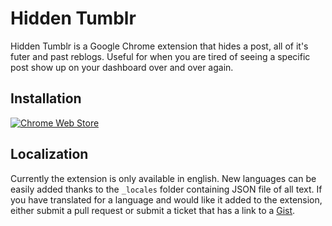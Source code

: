 Hidden Tumblr
===========

Hidden Tumblr is a Google Chrome extension that hides a post, all of it's futer and past reblogs. Useful for when you are tired of seeing a specific post show up on your dashboard over and over again.

Installation
-----------

[![Chrome Web Store](https://developer.chrome.com/webstore/images/ChromeWebStore_Badge_v2_206x58.png)](https://chrome.google.com/webstore/detail/hidden-tumblr/ijbhcgmemdjadhikamcfanlfahjdhecp?hl=en-US "Chrome Web Store")

Localization
------------

Currently the extension is only available in english. New languages can be easily added thanks to the `_locales` folder containing JSON file of all text. If you have translated for a language and would like it added to the extension, either submit a pull request or submit a ticket that has a link to a [Gist](https://gist.github.com/).
